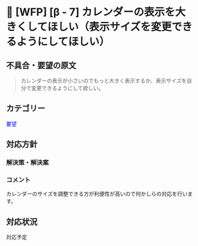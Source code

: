 # 🌳 [WFP] [β - 7] カレンダーの表示を大きくしてほしい（表示サイズを変更できるようにしてほしい）

## 不具合・要望の原文

> カレンダーの表示が小さいのでもっと大きく表示するか、表示サイズを自分で変更できるようにして欲しい。

## カテゴリー

<span style="color: blue;">要望</span>



## 対応方針

### 解決策・解決案



### コメント

カレンダーのサイズを調整できる方が利便性が高いので何かしらの対応を行います。

## 対応状況

対応予定